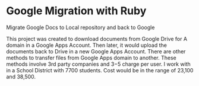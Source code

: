 # Google Migration with Ruby
Migrate Google Docs to Local repository and back to Google

This project was created to download documents from Google Drive for A domain in a Google Apps Account. Then later, it would upload the documents back to Drive in a new Google Apps Account.
There are other methods to transfer files from Google Apps domain to another. These methods involve 3rd party companies and $3-$5 charge per user. I work with in a School District with 7700 students. Cost would be in the range of 23,100 and 38,500. 

